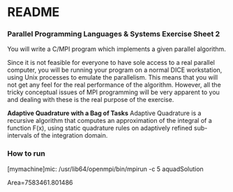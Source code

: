 # README #

### Parallel Programming Languages & Systems Exercise Sheet 2 ###

You will write a C/MPI program which implements a given parallel algorithm.

Since it is not feasible for everyone to have sole access to a real parallel computer, you will be
running your program on a normal DICE workstation, using Unix processes to emulate the
parallelism. This means that you will not get any feel for the real performance of the algorithm.
However, all the tricky conceptual issues of MPI programming will be very apparent to you
and dealing with these is the real purpose of the exercise.

**Adaptive Quadrature with a Bag of Tasks**
Adaptive Quadrature is a recursive algorithm that computes an approximation of the integral
of a function F(x), using static quadrature rules on adaptively refined sub-intervals of the
integration domain.

### How to run ###
[mymachine]mic: /usr/lib64/openmpi/bin/mpirun -c 5 aquadSolution

Area=7583461.801486